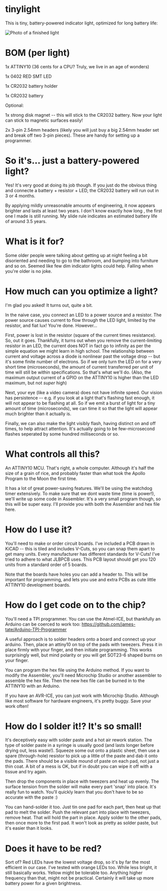 # tinylight
This is tiny, battery-powered indicator light, optimized for long battery life:

![Photo of a finished light](https://github.com/seanboyce/tinylight/tinylight_IC.JPG)

# BOM (per light)

1x ATTINY10 (36 cents for a CPU? Truly, we live in an age of wonders)

1x 0402 RED SMT LED

1x CR2032 battery holder

1x CR2032 battery

Optional:

1x strong disk magnet -- this will stick to the CR2032 battery. Now your light can stick to magnetic surfaces easily!

2x 3-pin 2.54mm headers (likely you will just buy a big 2.54mm header set and break off two 3-pin pieces). These are handy for setting up a programmer.

# So it's... just a battery-powered light?
Yes! It's very good at doing its job though. If you just do the obvious thing and connecte a battery + resistor + LED, the CR2032 battery will run out in 3 or 4 months.

By applying mildly unreasonable amounts of engineering, it now appears brighter and lasts at least two years. I don't know exactly how long , the first one I made is still running. My slide rule indicates an estimated battery life of around 3.5 years.

# What is it for?
Some older people were talking about getting up at night feeling a bit disoriented and needing to go to the bathroom, and bumping into furniture and so on. Seemed like few dim indicator lights could help. Falling when you're older is no joke.

# How much can you optimize a light?
I'm glad you asked! It turns out, quite a bit.

In the naive case, you connect an LED to a power source and a resistor. The power source causes current to flow through the LED light, limited by the resistor, and fiat lux! You're done. However...

First, power is lost in the resistor (square of the current times resistance). So, out it goes. Thankfully, it turns out when you remove the current-limiting resistor in an LED, the current does NOT in fact go to infinity as per the simple equation we might learn in high school. The relationship between current and voltage across a diode is nonlinear past the voltage drop -- but it's some finite number of electrons. So if we only turn the LED on for a very short time (microseconds), the amount of current transferred per unit of time will still be within specifications. So that's what we'll do. (Also, the maximum output current of a GPIO on the ATTINY10 is higher than the LED maximum, but not *super* high)

Next, your eye (like a video camera) does not have infinite speed. Our vision has persistence -- e.g. if you look at a light that's flashing fast enough, it will not appear to be flashing at all. So if we emit a burst of light for a tiny amount of time (microseconds), we can time it so that the light will appear much brighter than it actually is.

Finally, we can also make the light visibly flash, having distinct on and off times, to help attract attention. It's actually going to be few-microsecond flashes seperated by some hundred milliseconds or so.

# What controls all this?

An ATTINY10 MCU. That's right, a whole computer. Although it's half the size of a grain of rice, and probably faster than what took the Apollo Program to the Moon the first time.

It has a lot of great power-saving features. We'll be using the watchdog timer extensively. To make sure that we dont waste time (time is power!), we'll write up some code in Assembler. It's a very small program though, so this will be super easy. I'll provide you with both the Assembler and hex file here.

# How do I use it?

You'll need to make or order circuit boards. I've included a PCB drawn in KiCAD -- this is tiled and includes V-Cuts, so you can snap them apart to get many units. Every manufacturer has different standards for V-Cuts! I've tried to adhere to what JLBPCB uses. This PCB layout should get you 120 units from a standard order of 5 boards.

Note that the boards have holes you can add a header to. This will be important for programming, and lets you use and extra PCBs as cute little ATTINY10 development boards.

# How do I get code on to the chip?

You'll need a TPI programmer. You can use the Atmel-ICE, but thankfully an Arduino can be coerced to work too: https://github.com/james-tate/Arduino-TPI-Programmer

A useful approach is to solder headers onto a board and connect up your arduino. Then, place an attiny10 on top of the pads with tweezers. Press it in place firmly with your finger, and then initiate programming. This works surprisingly well, but mind polarity or you will get SOT23-6 shaped burns on your finger.

You can program the hex file using the Arduino method. If you want to modify the Assembler, you'll need Microchip Studio or another assembler to assemble the hex file. Then the new hex file can be burned in to the ATTINY10 with an Arduino.

If you have an AVR-ICE, you can just work with Microchip Studio. Although like most software for hardware engineers, it's pretty buggy. Save your work often!

# How do I solder it!? It's so small!

It's deceptively easy with solder paste and a hot air rework station. The type of solder paste in a syringe is usually good (and lasts longer before drying out, less waste!). Squeeze some out onto a plastic sheet, then use a spare (through-hole) resistor to pick up a little of the paste and dab it onto the pads. There should be a visible mound of paste on each pad, not just a thin coat. A bit of a mess is OK, but if in doubt you can wipe it off with a tissue and try again.

Then drop the components in place with tweezers and heat up evenly. The surface tension from the solder will make every part 'snap' into place. It's really fun to watch. You'll quickly learn that you don't have to be so accurate with the paste :)

You can hand-solder it too. Just tin one pad for each part, then heat up that pad to melt the solder. Push the relevant part into place with tweezers, remove heat. That will hold the part in place. Apply solder to the other pads, then once more to the first pad. It won't look as pretty as solder paste, but it's easier than it looks.

# Does it have to be red?

Sort of? Red LEDs have the lowest voltage drop, so it's by far the most efficient in our case. I've tested with orange LEDs too. While less bright, it still basically works. Yellow might be tolerable too. Anything higher frequency than that, might not be practical. Certainly it will take up more battery power for a given brightness.
